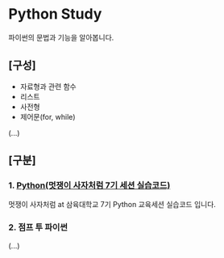 # Python Study
파이썬의 문법과 기능을 알아봅니다.

## [구성]

- 자료형과 관련 함수
- 리스트
- 사전형
- 제어문(for, while)

(...)

## [구분]

### 1. [Python(멋쟁이 사자처럼 7기 세션 실습코드)](./likelionExam)

멋쟁이 사자처럼 at 삼육대학교 7기 Python 교육세션 실습코드 입니다.



### 2. 점프 투 파이썬

(...)